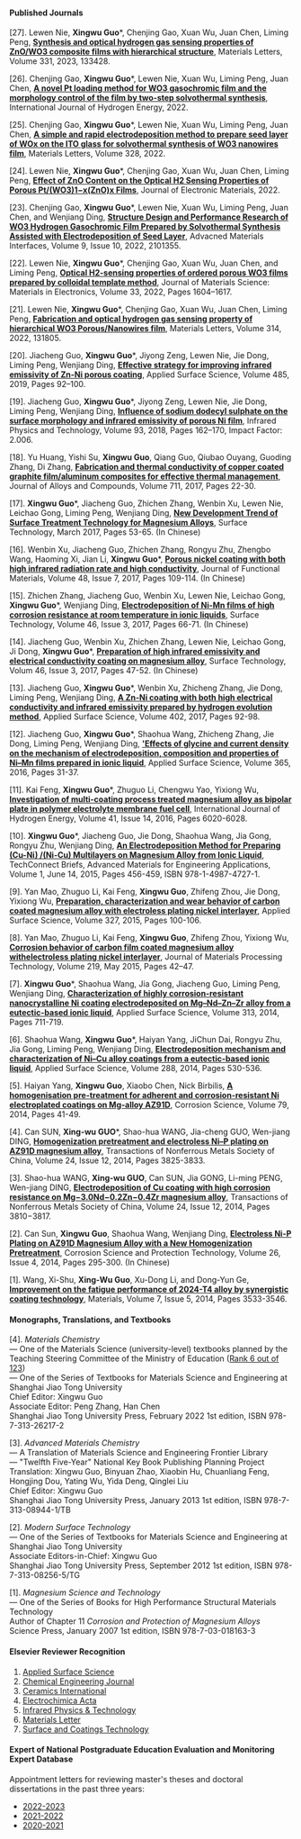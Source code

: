 #### Published Journals
[27]. Lewen Nie, **Xingwu Guo***, Chenjing Gao, Xuan Wu, Juan Chen, Liming Peng, [**Synthesis and optical hydrogen gas sensing properties of ZnO/WO3 composite films with hierarchical structure**](https://doi.org/10.1016/j.matlet.2022.133428), Materials Letters, Volume 331, 2023, 133428.

[26]. Chenjing Gao, **Xingwu Guo***, Lewen Nie, Xuan Wu, Liming Peng, Juan Chen, [**A novel Pt loading method for WO3 gasochromic film and the morphology control of the film by two-step solvothermal synthesis**](https://doi.org/10.1016/j.ijhydene.2022.10.126), International Journal of Hydrogen Energy, 2022.

[25]. Chenjing Gao, **Xingwu Guo***, Lewen Nie, Xuan Wu, Liming Peng, Juan Chen, [**A simple and rapid electrodeposition method to prepare seed layer of WOx on the ITO glass for solvothermal synthesis of WO3 nanowires film**](https://doi.org/10.1016/j.matlet.2022.133136), Materials Letters, Volume 328, 2022.

[24]. Lewen Nie, **Xingwu Guo***, Chenjing Gao, Xuan Wu, Juan Chen, Liming Peng, [**Effect of ZnO Content on the Optical H2 Sensing Properties of Porous Pt/(WO3)1−x(ZnO)x Films**](https://doi.org/10.1007/s11664-022-09882-3), Journal of Electronic Materials, 2022.

[23]. Chenjing Gao, **Xingwu Guo***, Lewen Nie, Xuan Wu, Liming Peng, Juan Chen, and Wenjiang Ding, [**Structure Design and Performance Research of WO3 Hydrogen Gasochromic Film Prepared by Solvothermal Synthesis Assisted with Electrodeposition of Seed Layer**](https://doi.org/10.1002/admi.202101355), Advacned Materials Interfaces, Volume 9, Issue 10, 2022, 2101355.

[22]. Lewen Nie, **Xingwu Guo***, Chenjing Gao, Xuan Wu, Juan Chen, and Liming Peng, [**Optical H2-sensing properties of ordered porous WO3 films prepared by colloidal template method**](https://doi.org/10.1007/s10854-022-07694-z), Journal of Materials Science: Materials in Electronics, Volume 33, 2022, Pages 1604–1617.

[21]. Lewen Nie, **Xingwu Guo***, Chenjing Gao, Xuan Wu, Juan Chen, Liming Peng, [**Fabrication and optical hydrogen gas sensing property of hierarchical WO3 Porous/Nanowires film**](https://doi.org/10.1016/j.matlet.2022.131805), Materials Letters, Volume 314, 2022, 131805.

[20]. Jiacheng Guo, **Xingwu Guo***, Jiyong Zeng, Lewen Nie, Jie Dong, Liming Peng, Wenjiang Ding, [**Effective strategy for improving infrared emissivity of Zn-Ni porous coating**](https://doi.org/10.1016/j.apsusc.2019.04.191), Applied Surface Science, Volume 485, 2019, Pages 92–100.

[19]. Jiacheng Guo, **Xingwu Guo***, Jiyong Zeng, Lewen Nie, Jie Dong, Liming Peng, Wenjiang Ding, [**Influence of sodium dodecyl sulphate on the surface morphology and infrared emissivity of porous Ni film**](https://doi.org/10.1016/j.infrared.2018.07.029), Infrared Physics and Technology, Volume 93, 2018, Pages 162–170, Impact Factor: 2.006.

[18]. Yu Huang, Yishi Su, **Xingwu Guo**, Qiang Guo, Qiubao Ouyang, Guoding Zhang, Di Zhang, [**Fabrication and thermal conductivity of copper coated graphite film/aluminum composites for effective thermal management**](https://doi.org/10.1016/j.jallcom.2017.03.233), Journal of Alloys and Compounds, Volume 711, 2017, Pages 22-30.

[17]. **Xingwu Guo***, Jiacheng Guo, Zhichen Zhang, Wenbin Xu, Lewen Nie, Leichao Gong, Liming Peng, Wenjiang Ding, [**New Development Trend of Surface Treatment Technology for Magnesium Alloys**](https://doi.org/10.16490/j.cnki.issn.1001-3660.2017.03.008), Surface Technology, March 2017, Pages 53-65. (In Chinese)

[16]. Wenbin Xu, Jiacheng Guo, Zhichen Zhang, Rongyu Zhu, Zhengbo Wang, Haoming Xi, Jian Li, **Xingwu Guo***, [**Porous nickel coating with both high infrared radiation rate and high conductivity**](https://kns.cnki.net/kcms/detail/detail.aspx?dbcode=CJFD&dbname=CJFDLAST2017&filename=GNCL201707021&uniplatform=NZKPT&v=G14qF9Uy_wkYClUj8KIaiw1aqYfORi1d3-_EuIraCb52DtF7wCw2WsF9fI23j6c5), Journal of Functional Materials, Volume 48, Issue 7, 2017, Pages 109-114. (In Chinese)

[15]. Zhichen Zhang, Jiacheng Guo, Wenbin Xu, Lewen Nie, Leichao Gong, **Xingwu Guo***, Wenjiang Ding, [**Electrodeposition of Ni-Mn films of high corrosion resistance at room temperature in ionic liquids**](https://doi.org/10.16490/j.cnki.issn.1001-3660.2017.03.009), Surface Technology, Volume 46, Issue 3, 2017, Pages 66-71. (In Chinese)

[14]. Jiacheng Guo, Wenbin Xu, Zhichen Zhang, Lewen Nie, Leichao Gong, Ji Dong, **Xingwu Guo***, [**Preparation of high infrared emissivity and electrical conductivity coating on magnesium alloy**](https://doi.org/10.16490/j.cnki.issn.1001-3660.2017.03.007), Surface Technology, Volum 46, Issue 3, 2017, Pages 47-52. (In Chinese)

[13]. Jiacheng Guo, **Xingwu Guo***, Wenbin Xu, Zhicheng Zhang, Jie Dong, Liming Peng, Wenjiang Ding, [**A Zn-Ni coating with both high electrical conductivity and infrared emissivity prepared by hydrogen evolution method**](https://doi.org/10.1016/j.apsusc.2017.01.053), Applied Surface Science, Volume 402, 2017, Pages 92-98.

[12]. Jiacheng Guo, **Xingwu Guo***, Shaohua Wang, Zhicheng Zhang, Jie Dong, Liming Peng, Wenjiang Ding, [**'Effects of glycine and current density on the mechanism of electrodeposition, composition and properties of Ni–Mn films prepared in ionic liquid**](https://doi.org/10.1016/j.apsusc.2015.12.248), Applied Surface Science, Volume 365, 2016, Pages 31-37.

[11]. Kai Feng, **Xingwu Guo***, Zhuguo Li, Chengwu Yao, Yixiong Wu, [**Investigation of multi-coating process treated magnesium alloy as bipolar plate in polymer electrolyte membrane fuel cell**](https://doi.org/10.1016/j.ijhydene.2016.02.147), International Journal of Hydrogen Energy, Volume 41, Issue 14, 2016, Pages 6020-6028.

[10]. **Xingwu Guo***, Jiacheng Guo, Jie Dong, Shaohua Wang, Jia Gong, Rongyu Zhu, Wenjiang Ding, [**An Electrodeposition Method for Preparing (Cu-Ni) /(Ni-Cu) Multilayers on Magnesium Alloy from Ionic Liquid**](https://briefs.techconnect.org/papers/an-electrodeposition-method-for-preparing-ni-cu-cu-ni-multilayers-on-magnesium-alloy-from-ionic-liquid/), TechConnect Briefs, Advanced Materials for Engineering Applications, Volume 1, June 14, 2015, Pages 456-459, ISBN 978-1-4987-4727-1.

[9]. Yan Mao, Zhuguo Li, Kai Feng, **Xingwu Guo**, Zhifeng Zhou, Jie Dong, Yixiong Wu, [**Preparation, characterization and wear behavior of carbon coated magnesium alloy with electroless plating nickel interlayer**](https://doi.org/10.1016/j.apsusc.2014.11.151), Applied Surface Science, Volume 327, 2015, Pages 100-106.

[8]. Yan Mao, Zhuguo Li, Kai Feng, **Xingwu Guo**, Zhifeng Zhou, Yixiong Wu, [**Corrosion behavior of carbon film coated magnesium alloy withelectroless plating nickel interlayer**](https://doi.org/10.1016/j.jmatprotec.2014.12.003), Journal of Materials Processing Technology, Volume 219, May 2015, Pages 42–47.

[7]. **Xingwu Guo***, Shaohua Wang, Jia Gong, Jiacheng Guo, Liming Peng, Wenjiang Ding, [**Characterization of highly corrosion-resistant nanocrystalline Ni coating electrodeposited on Mg–Nd–Zn–Zr alloy from a eutectic-based ionic liquid**](https://doi.org/10.1016/j.apsusc.2014.06.060), Applied Surface Science, Volume 313, 2014, Pages 711-719.

[6]. Shaohua Wang, **Xingwu Guo***, Haiyan Yang, JiChun Dai, Rongyu Zhu, Jia Gong, Liming Peng, Wenjiang Ding, [**Electrodeposition mechanism and characterization of Ni–Cu alloy coatings from a eutectic-based ionic liquid**](https://doi.org/10.1016/j.apsusc.2013.10.065), Applied Surface Science, Volume 288, 2014, Pages 530-536.

[5]. Haiyan Yang, **Xingwu Guo**, Xiaobo Chen, Nick Birbilis, [**A homogenisation pre-treatment for adherent and corrosion-resistant Ni electroplated coatings on Mg-alloy AZ91D**](https://doi.org/10.1016/j.corsci.2013.10.024), Corrosion Science, Volume 79, 2014, Pages 41-49.

[4]. Can SUN, **Xing-wu GUO***, Shao-hua WANG, Jia-cheng GUO, Wen-jiang DING, [**Homogenization pretreatment and electroless Ni–P plating on AZ91D magnesium alloy**](https://doi.org/10.1016/S1003-6326(14)63539-1), Transactions of Nonferrous Metals Society of China, Volume 24, Issue 12, 2014, Pages 3825-3833.

[3]. Shao-hua WANG, **Xing-wu GUO**, Can SUN, Jia GONG, Li-ming PENG, Wen-jiang DING, [**Electrodeposition of Cu coating with high corrosion resistance on Mg−3.0Nd−0.2Zn−0.4Zr magnesium alloy**](https://doi.org/10.1016/S1003-6326(14)63537-8), Transactions of Nonferrous Metals Society of China, Volume 24, Issue 12, 2014, Pages 3810−3817.

[2]. Can Sun, **Xingwu Guo**, Shaohua Wang, Wenjiang Ding, [**Electroless Ni-P Plating on AZ91D Magnesium Alloy with a New Homogenization Pretreatment**](https://doi.org/10.11903/1002.6495.2013.256), Corrosion Science and Protection Technology, Volume 26, Issue 4, 2014, Pages 295-300. (In Chinese)

[1]. Wang, Xi-Shu, **Xing-Wu Guo**, Xu-Dong Li, and Dong-Yun Ge, [**Improvement on the fatigue performance of 2024-T4 alloy by synergistic coating technology**](https://doi.org/10.3390/ma7053533), Materials, Volume 7, Issue 5, 2014, Pages 3533-3546.


#### Monographs, Translations, and Textbooks
[4]. *Materials Chemistry*  
— One of the Materials Science (university-level) textbooks planned by the Teaching Steering Committee of the Ministry of Education ([Rank 6 out of 123](../assets/certificates/教育部高等学校材料类专业教学指导委员会规划教材2023年度建设项目遴选结果的通知.pdf))  
— One of the Series of Textbooks for Materials Science and Engineering at Shanghai Jiao Tong University  
Chief Editor: Xingwu Guo  
Associate Editor: Peng Zhang, Han Chen  
Shanghai Jiao Tong University Press, February 2022 1st edition, ISBN 978-7-313-26217-2

[3]. *Advanced Materials Chemistry*  
— A Translation of Materials Science and Engineering Frontier Library  
— "Twelfth Five-Year" National Key Book Publishing Planning Project  
Translation: Xingwu Guo, Binyuan Zhao, Xiaobin Hu, Chuanliang Feng, Hongjing Dou, Yating Wu, Yida Deng, Qinglei Liu  
Chief Editor: Xingwu Guo  
Shanghai Jiao Tong University Press, January 2013 1st edition, ISBN 978-7-313-08944-1/TB

[2]. *Modern Surface Technology*  
— One of the Series of Textbooks for Materials Science and Engineering at Shanghai Jiao Tong University  
Associate Editors-in-Chief: Xingwu Guo  
Shanghai Jiao Tong University Press, September 2012 1st edition, ISBN 978-7-313-08256-5/TG

[1]. *Magnesium Science and Technology*  
— One of the Series of Books for High Performance Structural Materials Technology  
Author of Chapter 11 *Corrosion and Protection of Magnesium Alloys*  
Science Press, January 2007 1st edition, ISBN 978-7-03-018163-3


#### Elsevier Reviewer Recognition
1. [Applied Surface Science](../assets/certificates/Certificate_of_Reviewing_APSUSC.pdf)
2. [Chemical Engineering Journal](../assets/certificates/Certificate_of_Reviewing_CEJ.pdf)
3. [Ceramics International](../assets/certificates/Certificate_of_Reviewing_CERI.pdf)
4. [Electrochimica Acta](../assets/certificates/Certificate_of_Reviewing_EA.pdf)
5. [Infrared Physics & Technology](../assets/certificates/Certificate_of_Reviewing_INFPHY.pdf)
6. [Materials Letter](../assets/certificates/Certificate_of_Reviewing_MLBLUE.pdf)
7. [Surface and Coatings Technology](../assets/certificates/Certificate_of_Reviewing_SCT.pdf)


#### Expert of National Postgraduate Education Evaluation and Monitoring Expert Database
Appointment letters for reviewing master's theses and doctoral dissertations in the past three years:
- [2022-2023](../assets/certificates/全国研究生教育评估监测专家库专家聘书2022-2023.pdf)
- [2021-2022](../assets/certificates/全国研究生教育评估监测专家库专家聘书2021-2022.pdf)
- [2020-2021](../assets/certificates/全国研究生教育评估监测专家库专家聘书2020-2021.pdf)